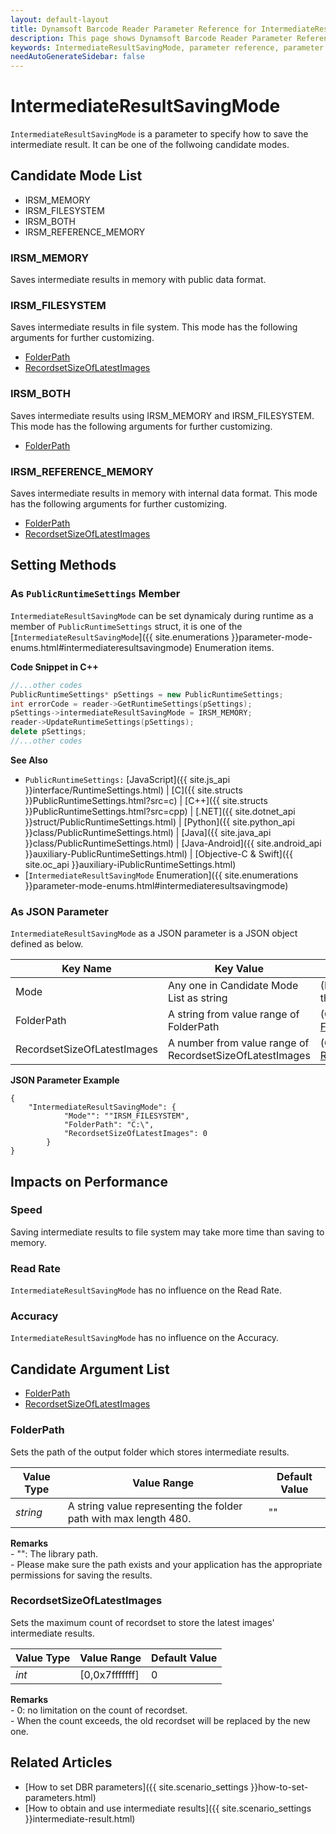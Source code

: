 ```yaml
---
layout: default-layout
title: Dynamsoft Barcode Reader Parameter Reference for IntermediateResultSavingMode
description: This page shows Dynamsoft Barcode Reader Parameter Reference for IntermediateResultSavingMode.
keywords: IntermediateResultSavingMode, parameter reference, parameter
needAutoGenerateSidebar: false
---
```



# IntermediateResultSavingMode 

`IntermediateResultSavingMode` is a parameter to specify how to save the intermediate result. It can be one of the follwoing candidate modes.

## Candidate Mode List
- IRSM_MEMORY
- IRSM_FILESYSTEM
- IRSM_BOTH
- IRSM_REFERENCE_MEMORY


### IRSM_MEMORY
Saves intermediate results in memory with public data format.

### IRSM_FILESYSTEM
Saves intermediate results in file system. This mode has the following arguments for further customizing.
- [FolderPath](#folderpath)
- [RecordsetSizeOfLatestImages](#recordsetsizeoflatestimages)

### IRSM_BOTH
Saves intermediate results using IRSM_MEMORY and IRSM_FILESYSTEM. This mode has the following arguments for further customizing.
- [FolderPath](#folderpath)

### IRSM_REFERENCE_MEMORY
Saves intermediate results in memory with internal data format. This mode has the following arguments for further customizing.
- [FolderPath](#folderpath)
- [RecordsetSizeOfLatestImages](#recordsetsizeoflatestimages)

## Setting Methods

### As `PublicRuntimeSettings` Member
`IntermediateResultSavingMode` can be set dynamicaly during runtime as a member of `PublicRuntimeSettings` struct, it is one of the [`IntermediateResultSavingMode`]({{ site.enumerations }}parameter-mode-enums.html#intermediateresultsavingmode) Enumeration items.


**Code Snippet in C++**
```cpp
//...other codes
PublicRuntimeSettings* pSettings = new PublicRuntimeSettings;
int errorCode = reader->GetRuntimeSettings(pSettings);
pSettings->intermediateResultSavingMode = IRSM_MEMORY;
reader->UpdateRuntimeSettings(pSettings);
delete pSettings;
//...other codes
```


**See Also**      
- `PublicRuntimeSettings:` [JavaScript]({{ site.js_api }}interface/RuntimeSettings.html) \| [C]({{ site.structs }}PublicRuntimeSettings.html?src=c) \| [C++]({{ site.structs }}PublicRuntimeSettings.html?src=cpp) \| [.NET]({{ site.dotnet_api }}struct/PublicRuntimeSettings.html) \| [Python]({{ site.python_api }}class/PublicRuntimeSettings.html) \| [Java]({{ site.java_api }}class/PublicRuntimeSettings.html) \| [Java-Android]({{ site.android_api }}auxiliary-PublicRuntimeSettings.html) \| [Objective-C & Swift]({{ site.oc_api }}auxiliary-iPublicRuntimeSettings.html)
- [`IntermediateResultSavingMode` Enumeration]({{ site.enumerations }}parameter-mode-enums.html#intermediateresultsavingmode)


### As JSON Parameter
`IntermediateResultSavingMode` as a JSON parameter is a JSON object defined as below.   

| Key Name | Key Value | Description |
| -------- | --------- | ----------- |
| Mode | Any one in Candidate Mode List as string | (Required) Sets how to save the intermediate result.  |
| FolderPath | A string from value range of FolderPath | (Optional) Sets the Argument [FolderPath](#folderpath). |
| RecordsetSizeOfLatestImages | A number from value range of RecordsetSizeOfLatestImages | (Optional) Sets the Argument [RecordsetSizeOfLatestImages](#recordsetsizeoflatestimages). |



**JSON Parameter Example**   
```
{
    "IntermediateResultSavingMode": {
            "Mode"": ""IRSM_FILESYSTEM",
            "FolderPath": "C:\",
            "RecordsetSizeOfLatestImages": 0
        }
}
```


## Impacts on Performance
### Speed
Saving intermediate results to file system may take more time than saving to memory.

### Read Rate
`IntermediateResultSavingMode` has no influence on the Read Rate.

### Accuracy
`IntermediateResultSavingMode` has no influence on the Accuracy.


## Candidate Argument List
- [FolderPath](#folderpath)
- [RecordsetSizeOfLatestImages](#recordsetsizeoflatestimages)

### FolderPath 
Sets the path of the output folder which stores intermediate results.   

| Value Type | Value Range | Default Value | 
| ---------- | ----------- | ------------- |
| *string* | A string value representing the folder path with max length 480. | "" |         

**Remarks**         
    - "": The library path.    
    - Please make sure the path exists and your application has the appropriate permissions for saving the results.   

### RecordsetSizeOfLatestImages
Sets the maximum count of recordset to store the latest images' intermediate results.

| Value Type | Value Range | Default Value | 
| ---------- | ----------- | ------------- |
| *int* | [0,0x7fffffff]  |  0 | 

**Remarks**         
    - 0: no limitation on the count of recordset.   
    - When the count exceeds, the old recordset will be replaced by the new one.


## Related Articles
- [How to set DBR parameters]({{ site.scenario_settings }}how-to-set-parameters.html)
- [How to obtain and use intermediate results]({{ site.scenario_settings }}intermediate-result.html)